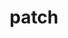 ---
title: "patch"
layout: cache
categories: [package, develop]
meta: {"compilers": ["gcc@=11.4.0", "oneapi@=2024.2.1"], "num_specs": 3, "num_specs_by_stack": {"e4s": 1, "e4s-neoverse-v2": 1, "e4s-oneapi": 1, "root": 3}, "oss": ["ubuntu22.04"], "platforms": ["linux"], "stacks": ["e4s", "e4s-neoverse-v2", "e4s-oneapi", "root"], "targets": ["neoverse_v2", "x86_64_v3"], "versions": ["2.7.6"]}
spec_details: [{"compiler": "gcc@=11.4.0", "hash": "bbrc3i3anityzo7ju72iyndgr45bin2k", "os": "ubuntu22.04", "platform": "linux", "size": "-", "stacks": ["e4s", "root"], "target": "x86_64_v3", "variants": ["build_system=autotools"], "versions": ["2.7.6"]}, {"compiler": "gcc@=11.4.0", "hash": "e65be3afrul3zf2gourgfkgazbz7zaav", "os": "ubuntu22.04", "platform": "linux", "size": "-", "stacks": ["e4s-neoverse-v2", "root"], "target": "neoverse_v2", "variants": ["build_system=autotools"], "versions": ["2.7.6"]}, {"compiler": "oneapi@=2024.2.1", "hash": "z43jqw3jffsz7b3yinw6yg7jl2q4u6xp", "os": "ubuntu22.04", "platform": "linux", "size": "-", "stacks": ["e4s-oneapi", "root"], "target": "x86_64_v3", "variants": ["build_system=autotools"], "versions": ["2.7.6"]}]
---